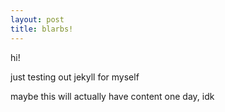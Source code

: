 ```yaml
---
layout: post
title: blarbs!
---
```

hi!

just testing out jekyll for myself

maybe this will actually have content one day, idk